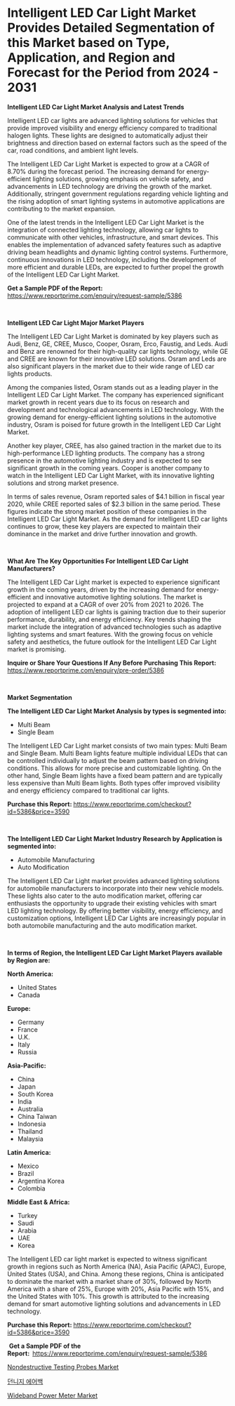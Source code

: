 <p><h1>Intelligent LED Car Light Market Provides Detailed Segmentation of this Market based on Type, Application, and Region and Forecast for the Period from 2024 - 2031</h1></p><p><strong>Intelligent LED Car Light Market Analysis and Latest Trends</strong></p>
<p><p>Intelligent LED car lights are advanced lighting solutions for vehicles that provide improved visibility and energy efficiency compared to traditional halogen lights. These lights are designed to automatically adjust their brightness and direction based on external factors such as the speed of the car, road conditions, and ambient light levels.</p><p>The Intelligent LED Car Light Market is expected to grow at a CAGR of 8.70% during the forecast period. The increasing demand for energy-efficient lighting solutions, growing emphasis on vehicle safety, and advancements in LED technology are driving the growth of the market. Additionally, stringent government regulations regarding vehicle lighting and the rising adoption of smart lighting systems in automotive applications are contributing to the market expansion.</p><p>One of the latest trends in the Intelligent LED Car Light Market is the integration of connected lighting technology, allowing car lights to communicate with other vehicles, infrastructure, and smart devices. This enables the implementation of advanced safety features such as adaptive driving beam headlights and dynamic lighting control systems. Furthermore, continuous innovations in LED technology, including the development of more efficient and durable LEDs, are expected to further propel the growth of the Intelligent LED Car Light Market.</p></p>
<p><strong>Get a Sample PDF of the Report:&nbsp;</strong> <a href="https://www.reportprime.com/enquiry/request-sample/5386">https://www.reportprime.com/enquiry/request-sample/5386</a></p>
<p>&nbsp;</p>
<p><strong>Intelligent LED Car Light Major Market Players</strong></p>
<p><p>The Intelligent LED Car Light Market is dominated by key players such as Audi, Benz, GE, CREE, Musco, Cooper, Osram, Erco, Faustig, and Leds. Audi and Benz are renowned for their high-quality car lights technology, while GE and CREE are known for their innovative LED solutions. Osram and Leds are also significant players in the market due to their wide range of LED car lights products.</p><p>Among the companies listed, Osram stands out as a leading player in the Intelligent LED Car Light Market. The company has experienced significant market growth in recent years due to its focus on research and development and technological advancements in LED technology. With the growing demand for energy-efficient lighting solutions in the automotive industry, Osram is poised for future growth in the Intelligent LED Car Light Market.</p><p>Another key player, CREE, has also gained traction in the market due to its high-performance LED lighting products. The company has a strong presence in the automotive lighting industry and is expected to see significant growth in the coming years. Cooper is another company to watch in the Intelligent LED Car Light Market, with its innovative lighting solutions and strong market presence.</p><p>In terms of sales revenue, Osram reported sales of $4.1 billion in fiscal year 2020, while CREE reported sales of $2.3 billion in the same period. These figures indicate the strong market position of these companies in the Intelligent LED Car Light Market. As the demand for intelligent LED car lights continues to grow, these key players are expected to maintain their dominance in the market and drive further innovation and growth.</p></p>
<p>&nbsp;</p>
<p><strong>What Are The Key Opportunities For Intelligent LED Car Light Manufacturers?</strong></p>
<p><p>The Intelligent LED Car Light market is expected to experience significant growth in the coming years, driven by the increasing demand for energy-efficient and innovative automotive lighting solutions. The market is projected to expand at a CAGR of over 20% from 2021 to 2026. The adoption of intelligent LED car lights is gaining traction due to their superior performance, durability, and energy efficiency. Key trends shaping the market include the integration of advanced technologies such as adaptive lighting systems and smart features. With the growing focus on vehicle safety and aesthetics, the future outlook for the Intelligent LED Car Light market is promising.</p></p>
<p><strong>Inquire or Share Your Questions If Any Before Purchasing This Report:</strong> <a href="https://www.reportprime.com/enquiry/pre-order/5386">https://www.reportprime.com/enquiry/pre-order/5386</a></p>
<p>&nbsp;</p>
<p><strong>Market Segmentation</strong></p>
<p><strong>The Intelligent LED Car Light Market Analysis by types is segmented into:</strong></p>
<p><ul><li>Multi Beam</li><li>Single Beam</li></ul></p>
<p><p>The Intelligent LED Car Light market consists of two main types: Multi Beam and Single Beam. Multi Beam lights feature multiple individual LEDs that can be controlled individually to adjust the beam pattern based on driving conditions. This allows for more precise and customizable lighting. On the other hand, Single Beam lights have a fixed beam pattern and are typically less expensive than Multi Beam lights. Both types offer improved visibility and energy efficiency compared to traditional car lights.</p></p>
<p><strong>Purchase this Report:&nbsp;</strong><a href="https://www.reportprime.com/checkout?id=5386&price=3590">https://www.reportprime.com/checkout?id=5386&price=3590</a></p>
<p>&nbsp;</p>
<p><strong>The Intelligent LED Car Light Market Industry Research by Application is segmented into:</strong></p>
<p><ul><li>Automobile Manufacturing</li><li>Auto Modification</li></ul></p>
<p><p>The Intelligent LED Car Light market provides advanced lighting solutions for automobile manufacturers to incorporate into their new vehicle models. These lights also cater to the auto modification market, offering car enthusiasts the opportunity to upgrade their existing vehicles with smart LED lighting technology. By offering better visibility, energy efficiency, and customization options, Intelligent LED Car Lights are increasingly popular in both automobile manufacturing and the auto modification market.</p></p>
<p>&nbsp;</p>
<p><strong>In terms of Region, the Intelligent LED Car Light Market Players available by Region are:</strong></p>
<p>
    <p> <strong> North America: </strong>
        <ul>
            <li>United States</li>
            <li>Canada</li>
        </ul>
        </p> 
    <p> <strong> Europe: </strong>
        <ul>
            <li>Germany</li>
            <li>France</li>
            <li>U.K.</li>
            <li>Italy</li>
            <li>Russia</li>
        </ul>
        </p> 
    <p> <strong> Asia-Pacific: </strong>
        <ul>
            <li>China</li>
            <li>Japan</li>
            <li>South Korea</li>
            <li>India</li>
            <li>Australia</li>
            <li>China Taiwan</li>
            <li>Indonesia</li>
            <li>Thailand</li>
            <li>Malaysia</li>
        </ul>
        </p> 
    <p> <strong> Latin America: </strong>
        <ul>
            <li>Mexico</li>
            <li>Brazil</li>
            <li>Argentina Korea</li>
            <li>Colombia</li>
        </ul>
        </p> 
    <p> <strong> Middle East & Africa: </strong>
        <ul>
            <li>Turkey</li>
            <li>Saudi</li>
            <li>Arabia</li>
            <li>UAE</li>
            <li>Korea</li>
        </ul>
    </p>
    </p>
<p><p>The Intelligent LED car light market is expected to witness significant growth in regions such as North America (NA), Asia Pacific (APAC), Europe, United States (USA), and China. Among these regions, China is anticipated to dominate the market with a market share of 30%, followed by North America with a share of 25%, Europe with 20%, Asia Pacific with 15%, and the United States with 10%. This growth is attributed to the increasing demand for smart automotive lighting solutions and advancements in LED technology.</p></p>
<p><strong>Purchase this Report: </strong><a href="https://www.reportprime.com/checkout?id=5386&price=3590">https://www.reportprime.com/checkout?id=5386&price=3590</a></p>
<p>&nbsp;<strong>Get a Sample PDF of the Report:&nbsp;&nbsp;</strong><a href="https://www.reportprime.com/enquiry/request-sample/5386">https://www.reportprime.com/enquiry/request-sample/5386</a></p>
<p><strong></strong></p>
<p><p><a href="https://github.com/kosella/Market-Research-Report-List-2/blob/main/nondestructive-testing-probes-market.md">Nondestructive Testing Probes Market</a></p><p><a href="https://medium.com/@joshuapierce88/%EB%8D%98%EB%84%A4%EC%A7%80-%EA%B3%B5%EA%B8%B0-%ED%8C%A8%EB%93%9C-%EC%8B%9C%EC%9E%A5-%EC%A7%80%ED%91%9C-%ED%95%B4%EC%84%9D-%EC%8B%9C%EC%9E%A5-%EC%A0%90%EC%9C%A0%EC%9C%A8-%ED%8A%B8%EB%A0%8C%EB%93%9C-%EB%B0%8F-%EC%84%B1%EC%9E%A5-%ED%8C%A8%ED%84%B4-9fd440b2adc8">던니지 에어백</a></p><p><a href="https://github.com/nathandecarvalho/Market-Research-Report-List-2/blob/main/wideband-power-meter-market.md">Wideband Power Meter Market</a></p></p>